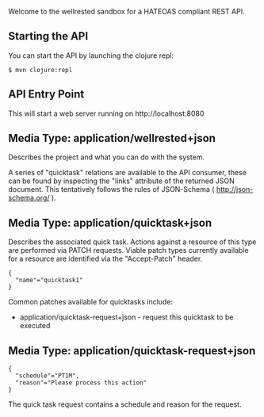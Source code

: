 Welcome to the wellrested sandbox for a HATEOAS compliant REST API.

## Starting the API

You can start the API by launching the clojure repl:

    $ mvn clojure:repl


## API Entry Point

This will start a web server running on http://localhost:8080


## Media Type: application/wellrested+json

Describes the project and what you can do with the system.

A series of "quicktask" relations are available to the API consumer, these can be found by inspecting
the "links" attribute of the returned JSON document.  This tentatively follows the rules of
JSON-Schema ( http://json-schema.org/ ).

## Media Type: application/quicktask+json

Describes the associated quick task.  Actions against a resource of this type are performed via PATCH
requests.  Viable patch types currently available for a resource are identified via the "Accept-Patch" header.

    {
	  "name"="quicktask1"
	}

Common patches available for quicktasks include:

 * application/quicktask-request+json - request this quicktask to be executed

## Media Type: application/quicktask-request+json

    {
	  "schedule"="PT1M",
	  "reason"="Please process this action"
	}
	
The quick task request contains a schedule and reason for the request.
